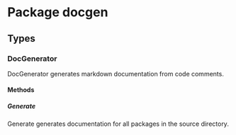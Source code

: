# Package docgen

## Types

### DocGenerator

DocGenerator generates markdown documentation from code comments.

#### Methods

##### Generate

Generate generates documentation for all packages in the source directory.
